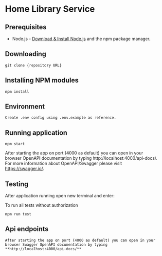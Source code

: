 # Home Library Service

## Prerequisites

- Node.js - [Download & Install Node.js](https://nodejs.org/en/download/) and the npm package manager.

## Downloading

```
git clone {repository URL}
```

## Installing NPM modules

```
npm install
```

## Environment

```
Create .env config using .env.example as reference.
```

## Running application

```
npm start
```

After starting the app on port (4000 as default) you can open
in your browser OpenAPI documentation by typing http://localhost:4000/api-docs/.
For more information about OpenAPI/Swagger please visit https://swagger.io/.

## Testing

After application running open new terminal and enter:

To run all tests without authorization

```
npm run test
```

## Api endpoints

```
After starting the app on port (4000 as default) you can open in your
browser Swagger OpenAPI documentation by typing
**http://localhost:4000/api-docs/**
```
